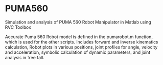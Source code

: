 # PUMA560

Simulation and analysis of PUMA 560 Robot Manipulator in Matlab using RVC Toolbox

Accurate Puma 560 Robot model is defined in the pumarobot.m function, which is used for the other scripts.
Includes forward and inverse kinematics calculation, Robot plots in various positions, joint profiles for angle, velocity and acceleration, symbolic calculation of dynamic parameters, and joint analysis in free fall.
